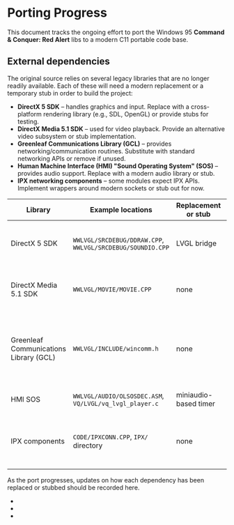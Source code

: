 # Porting Progress

This document tracks the ongoing effort to port the Windows 95 **Command & Conquer: Red Alert** libs to a modern C11 portable code base.

## External dependencies

The original source relies on several legacy libraries that are no longer readily available.
Each of these will need a modern replacement or a temporary stub in order to build the project:

- **DirectX 5 SDK** – handles graphics and input. Replace with a cross-platform rendering library (e.g., SDL, OpenGL) or provide stubs for testing.
- **DirectX Media 5.1 SDK** – used for video playback. Provide an alternative video subsystem or stub implementation.
- **Greenleaf Communications Library (GCL)** – provides networking/communication routines. Substitute with standard networking APIs or remove if unused.
- **Human Machine Interface (HMI) "Sound Operating System" (SOS)** – provides audio support. Replace with a modern audio library or stub.
- **IPX networking components** – some modules expect IPX APIs. Implement wrappers around modern sockets or stub out for now.

| Library | Example locations | Replacement or stub | Remaining work |
| ------- | ----------------- | ------------------ | --------------- |
| DirectX 5 SDK | `WWLVGL/SRCDEBUG/DDRAW.CPP`, `WWLVGL/SRCDEBUG/SOUNDIO.CPP` | LVGL bridge | Port all graphics and input to portable APIs |
| DirectX Media 5.1 SDK | `WWLVGL/MOVIE/MOVIE.CPP` | none | Provide modern video playback or stub |
| Greenleaf Communications Library (GCL) | `WWLVGL/INCLUDE/wincomm.h` | none | Replace serial/comm routines with portable C11 standard networking |
| HMI SOS | `WWLVGL/AUDIO/OLSOSDEC.ASM`, `VQ/LVGL/vq_lvgl_player.c` | miniaudio-based timer | Port remaining audio paths |
| IPX components | `CODE/IPXCONN.CPP`, `IPX/` directory | none | Implement portable C11 socket-based networking |

As the port progresses, updates on how each dependency has been replaced or stubbed should be recorded here.

-
-
-